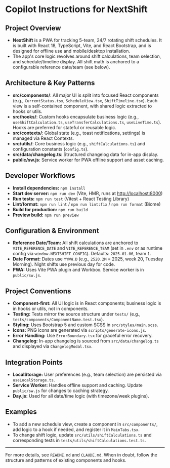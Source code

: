 # Copilot Instructions for NextShift

## Project Overview
- **NextShift** is a PWA for tracking 5-team, 24/7 rotating shift schedules. It is built with React 18, TypeScript, Vite, and React Bootstrap, and is designed for offline use and mobile/desktop installation.
- The app's core logic revolves around shift calculations, team selection, and schedule/timeline display. All shift math is anchored to a configurable reference date/team (see below).

## Architecture & Key Patterns
- **src/components/**: All major UI is split into focused React components (e.g., `CurrentStatus.tsx`, `ScheduleView.tsx`, `ShiftTimeline.tsx`). Each view is a self-contained component, with shared logic extracted to hooks or utils.
- **src/hooks/**: Custom hooks encapsulate business logic (e.g., `useShiftCalculation.ts`, `useTransferCalculations.ts`, `useLiveTime.ts`). Hooks are preferred for stateful or reusable logic.
- **src/contexts/**: Global state (e.g., toast notifications, settings) is managed via React Contexts.
- **src/utils/**: Core business logic (e.g., `shiftCalculations.ts`) and configuration constants (`config.ts`).
- **src/data/changelog.ts**: Structured changelog data for in-app display.
- **public/sw.js**: Service worker for PWA offline support and asset caching.

## Developer Workflows
- **Install dependencies:** `npm install`
- **Start dev server:** `npm run dev` (Vite, HMR, runs at <http://localhost:8000>)
- **Run tests:** `npm run test` (Vitest + React Testing Library)
- **Lint/format:** `npm run lint` / `npm run lint:fix` / `npm run format` (Biome)
- **Build for production:** `npm run build`
- **Preview build:** `npm run preview`

## Configuration & Environment
- **Reference Date/Team:** All shift calculations are anchored to `VITE_REFERENCE_DATE` and `VITE_REFERENCE_TEAM` (set in `.env` or as runtime config via `window.NEXTSHIFT_CONFIG`). Defaults: `2025-01-06`, team `1`.
- **Date Format:** Dates use `YYWW.D` (e.g., `2520.2M` = 2025, week 20, Tuesday Morning). Night shifts use previous day for code.
- **PWA:** Uses Vite PWA plugin and Workbox. Service worker is in `public/sw.js`.

## Project Conventions
- **Component-first:** All UI logic is in React components; business logic is in hooks or utils, not in components.
- **Testing:** Tests mirror the source structure under `tests/` (e.g., `tests/components/ComponentName.test.tsx`).
- **Styling:** Uses Bootstrap 5 and custom SCSS in `src/styles/main.scss`.
- **Icons:** PNG icons are generated via `scripts/generate-icons.js`.
- **Error Handling:** Use `ErrorBoundary.tsx` for graceful error recovery.
- **Changelog:** In-app changelog is sourced from `src/data/changelog.ts` and displayed via `ChangelogModal.tsx`.

## Integration Points
- **LocalStorage:** User preferences (e.g., team selection) are persisted via `useLocalStorage.ts`.
- **Service Worker:** Handles offline support and caching. Update `public/sw.js` for changes to caching strategy.
- **Day.js:** Used for all date/time logic (with timezone/week plugins).

## Examples
- To add a new schedule view, create a component in `src/components/`, add logic to a hook if needed, and register it in `MainTabs.tsx`.
- To change shift logic, update `src/utils/shiftCalculations.ts` and corresponding tests in `tests/utils/shiftCalculations.test.ts`.

---
For more details, see `README.md` and `CLAUDE.md`. When in doubt, follow the structure and patterns of existing components and hooks.
